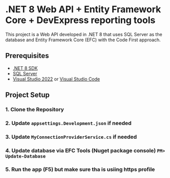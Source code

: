 # .NET 8 Web API + Entity Framework Core + DevExpress reporting tools

This project is a Web API developed in .NET 8 that uses SQL Server as the database and Entity Framework Core (EFC) with the Code First approach.

## Prerequisites

- [.NET 8 SDK](https://dotnet.microsoft.com/download/dotnet/8.0)
- [SQL Server](https://www.microsoft.com/en-us/sql-server/sql-server-downloads)
- [Visual Studio 2022](https://visualstudio.microsoft.com/vs/) or [Visual Studio Code](https://code.visualstudio.com/)


## Project Setup

### 1. Clone the Repository
### 2. Update `appsettings.Development.json` if needed
### 3. Update `MyConnectionProviderService.cs` if needed
### 4. Update database via EFC Tools (Nuget package console) `PM> Update-Database` 
### 5. Run the app (F5) but make sure tha is usiing https profile 


